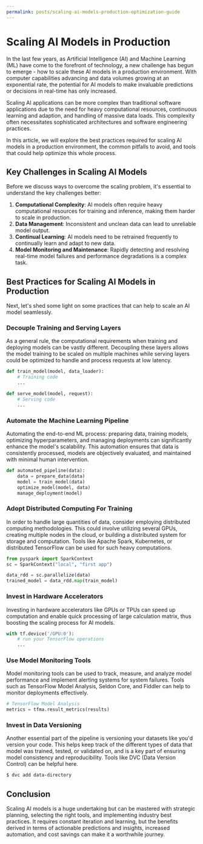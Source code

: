 ```yaml
---
permalink: posts/scaling-ai-models-production-optimization-guide
---
```


# Scaling AI Models in Production

In the last few years, as Artificial Intelligence (AI) and Machine Learning (ML) have come to the forefront of technology, a new challenge has begun to emerge - how to scale these AI models in a production environment. With computer capabilities advancing and data volumes growing at an exponential rate, the potential for AI models to make invaluable predictions or decisions in real-time has only increased.

Scaling AI applications can be more complex than traditional software applications due to the need for heavy computational resources, continuous learning and adaption, and handling of massive data loads. This complexity often necessitates sophisticated architectures and software engineering practices.

In this article, we will explore the best practices required for scaling AI models in a production environment, the common pitfalls to avoid, and tools that could help optimize this whole process.

## Key Challenges in Scaling AI Models

Before we discuss ways to overcome the scaling problem, it's essential to understand the key challenges better:

1. **Computational Complexity**: AI models often require heavy computational resources for training and inference, making them harder to scale in production.
2. **Data Management**: Inconsistent and unclean data can lead to unreliable model output.
3. **Continual Learning**: AI models need to be retrained frequently to continually learn and adapt to new data.
4. **Model Monitoring and Maintenance**: Rapidly detecting and resolving real-time model failures and performance degradations is a complex task.

## Best Practices for Scaling AI Models in Production

Next, let's shed some light on some practices that can help to scale an AI model seamlessly.

### Decouple Training and Serving Layers

As a general rule, the computational requirements when training and deploying models can be vastly different. Decoupling these layers allows the model training to be scaled on multiple machines while serving layers could be optimized to handle and process requests at low latency.

```python
def train_model(model, data_loader):
    # Training code
    ...

def serve_model(model, request):
    # Serving code
    ...
```

### Automate the Machine Learning Pipeline

Automating the end-to-end ML process: preparing data, training models, optimizing hyperparameters, and managing deployments can significantly enhance the model's scalability. This automation ensures that data is consistently processed, models are objectively evaluated, and maintained with minimal human intervention.

```python
def automated_pipeline(data):
    data = prepare_data(data)
    model = train_model(data)
    optimize_model(model, data)
    manage_deployment(model)
```

### Adopt Distributed Computing For Training

In order to handle large quantities of data, consider employing distributed computing methodologies. This could involve utilizing several GPUs, creating multiple nodes in the cloud, or building a distributed system for storage and computation. Tools like Apache Spark, Kubernetes, or distributed TensorFlow can be used for such heavy computations.

```python
from pyspark import SparkContext
sc = SparkContext("local", "first app")

data_rdd = sc.parallelize(data)
trained_model = data_rdd.map(train_model)
```

### Invest in Hardware Accelerators

Investing in hardware accelerators like GPUs or TPUs can speed up computation and enable quick processing of large calculation matrix, thus boosting the scaling process for AI models.

```python
with tf.device('/GPU:0'):
    # run your TensorFlow operations
    ...
```

### Use Model Monitoring Tools

Model monitoring tools can be used to track, measure, and analyze model performance and implement alerting systems for system failures. Tools such as TensorFlow Model Analysis, Seldon Core, and Fiddler can help to monitor deployments effectively.

```python
# TensorFlow Model Analysis
metrics = tfma.result_metrics(results)
```

### Invest in Data Versioning

Another essential part of the pipeline is versioning your datasets like you'd version your code. This helps keep track of the different types of data that model was trained, tested, or validated on, and is a key part of ensuring model consistency and reproducibility. Tools like DVC (Data Version Control) can be helpful here.

```bash
$ dvc add data-directory
```

## Conclusion

Scaling AI models is a huge undertaking but can be mastered with strategic planning, selecting the right tools, and implementing industry best practices. It requires constant iteration and learning, but the benefits derived in terms of actionable predictions and insights, increased automation, and cost savings can make it a worthwhile journey.
